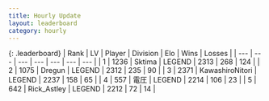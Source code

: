 ```yaml
---
title: Hourly Update
layout: leaderboard
category: hourly
---
```


{: .leaderboard}
| Rank | LV | Player | Division | Elo | Wins | Losses |
| --- | --- | --- | --- | --- | --- | --- |
| <span data-change="1">1</span> | 1236 | <span title="ID: 353063">Sktima</span> | LEGEND | <span data-change="7">2313</span> | <span data-change="2">268</span> | <span data-change="0">124</span> |
| <span data-change="-1">2</span> | 1075 | <span title="ID: 337810">Dregun</span> | LEGEND | <span data-change="0">2312</span> | <span data-change="0">235</span> | <span data-change="0">90</span> |
| <span data-change="0">3</span> | 2371 | <span title="ID: 164871">KawashiroNitori</span> | LEGEND | <span data-change="0">2237</span> | <span data-change="0">158</span> | <span data-change="0">65</span> |
| <span data-change="0">4</span> | 557 | <span title="ID: 407707">電圧</span> | LEGEND | <span data-change="0">2214</span> | <span data-change="0">106</span> | <span data-change="0">23</span> |
| <span data-change="0">5</span> | 642 | <span title="ID: 466583">Rick_Astley</span> | LEGEND | <span data-change="6">2212</span> | <span data-change="4">72</span> | <span data-change="1">14</span> |